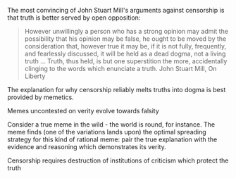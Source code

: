 The most convincing of John Stuart Mill's arguments against censorship is that truth is better served by open opposition:

>However unwillingly a person who has a strong opinion may admit the possibility that his opinion may be false, he ought to be moved by the consideration that, however true it may be, if it is not fully, frequently, and fearlessly discussed, it will be held as a dead dogma, not a living truth ... Truth, thus held, is but one superstition the more, accidentally clinging to the words which enunciate a truth.
John Stuart Mill, On Liberty

The explanation for why censorship reliably melts truths into dogma is best provided by memetics.  

Memes uncontested on verity evolve towards falsity

Consider a true meme in the wild - the world is round, for instance. The meme finds (one of the variations lands upon) the optimal spreading strategy for this kind of rational meme: pair the true explanation with the evidence and reasoning which demonstrates its verity. 

Censorship requires destruction of institutions of criticism which protect the truth
